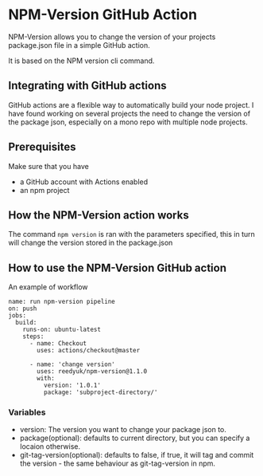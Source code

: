 # NPM-Version GitHub Action  

NPM-Version allows you to change the version of your projects package.json file in a simple GitHub action.

It is based on the NPM version cli command.

## Integrating with GitHub actions

GitHub actions are a flexible way to automatically build your node project.
I have found working on several projects the need to change the version of the package json, especially on a mono repo with multiple node projects.

## Prerequisites

Make sure that you have

* a GitHub account with Actions enabled
* an npm project

## How the NPM-Version action works

The command `npm version` is ran with the parameters specified, this in turn will change the version stored in the package.json


## How to use the NPM-Version GitHub action

An example of workflow

```
name: run npm-version pipeline
on: push
jobs:
  build:
    runs-on: ubuntu-latest
    steps:
      - name: Checkout
        uses: actions/checkout@master
        
      - name: 'change version'
        uses: reedyuk/npm-version@1.1.0
        with:
          version: '1.0.1'
          package: 'subproject-directory/'
```

### Variables

* version: The version you want to change your package json to.
* package(optional): defaults to current directory, but you can specify a locaion otherwise.
* git-tag-version(optional): defaults to false, if true, it will tag and commit the version - the same behaviour as git-tag-version in npm.

